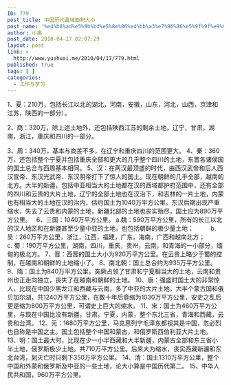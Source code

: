 ```yaml
---
ID: 779
post_title: 中国历代疆域面积大小
post_name: '%e4%b8%ad%e5%9b%bd%e5%8e%86%e4%bb%a3%e7%96%86%e5%9f%9f%e9%9d%a2%e7%a7%af%e5%a4%a7%e5%b0%8f'
author: 小奥
post_date: 2010-04-17 02:07:29
layout: post
link: >
  http://www.yushuai.me/2010/04/17/779.html
published: true
tags: [ ]
categories:
  - 工作与学习
---
```

1、夏：210万，包括长江以北的湖北，河南，安徽，山东，河北，山西，京津和江苏，陕西的一部分）。
<!--more-->2、商：320万，除上述土地外，还包括陕西江苏的剩余土地，辽宁，甘肃，湖南，浙江，重庆和四川的一部分。
3、周：340万，基本与商差不多，在辽宁和重庆四川的范围更大。
4、秦：360万，还包括整个宁夏并包括重庆全部和更大的几乎整个四川的土地，东晋各诸侯国的国土总合与西周基本相同。
5、汉：在两汉最顶盛的时代，由西汉武帝和后人西汉宣帝、东汉光武帝、东汉明帝打下了惊人的国土。现在朝鲜的几乎全部，越南的北方。大半的新疆，包括中亚相当大的土地都在汉的西域都护府范围中，还有全部的四川和云贵的大片土地，辽宁的全部土地也在汉治下，和吉林的一片土地，内蒙也有相当大的土地在汉的治内，估约国土为1040万平方公里。东汉后期出现严重缩水，失去了云贵和内蒙的土地，新疆北部的土地也丧实殆尽，国土应为890万平方公里。  
6、三国：1040万平方公里。
a.魏：590万平方公里，所有的长江以北的汉人地区和在新疆甚至少量中亚的土地，也包括朝鲜的极少量土地；
         b. 吴：260万平方公里，浙江，江西，福建，广东，海南，广西和越南北方；
         c. 蜀：190万平方公里，湖南，四川，重庆，贵州，云南，和青海的一小部分，缅甸的极北方。
7、晋：西晋的国土大小为920万平方公里。在云贵上略少于蜀的控制，在越南和朝鲜的土地缩小了。
8、南北朝：国土总合约为935万平方公里。
9、隋：国土为840万平方公里，突厥占领了甘肃和宁夏相当大的土地，云南和贵州也正走向独立，丧失了在越南和朝鲜的土地。
10、唐：强盛时国土大的非常惊人，比现在中国少黑龙江和西藏与云南，多了中亚的大片土地，大半个蒙古国和俄贝加尔湖，共1240万平方公里，在数十年后竟缩为1030万平方公里，安史之乱后更是缩为800万平方公里，可谓史上巨大的缩水。
11、宋：国土为460万平方公里，与现在中国比没有新疆，甘肃，宁夏，内蒙，整个东北三省，青海和西藏，云贵和台湾。
12、元：1680万平方公里，马克思列宁毛泽东都视其是中国，忽必烈也自称是中国之主。国土包括整个中国和蒙古，和俄罗斯西伯利亚大片土地。
13、明：国土最大时，比现在少一小半西藏和大半新疆，内蒙古全部和东三省小半土地，俄罗斯极少土地。共710万平方公里。后来大为缩水，丧实西藏新疆和东北台湾，到灭亡时只剩下350万平方公里。
14、清：国土1310万平方公里，整个中国和外蒙和俄罗斯及中亚的一些土地，论大小算是中国历代第二。
15、中华人民共和国，960万平方公里。